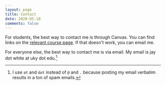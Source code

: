 ```yaml
---
layout: page
title: Contact
date: 2020-05-18
comments: false
---
```

    
For students, the best way to contact me is through Canvas. You can find links on the [relevant course page](/all-courses/). If that doesn't work, you can email me.

For everyone else, the best way to contact me is via email. My email is jay dot white at uky dot edu.[^1]

[^1]: I use `at` and `dot` instead of `@` and `.` because posting my email verbatim results in a ton of spam emails.
